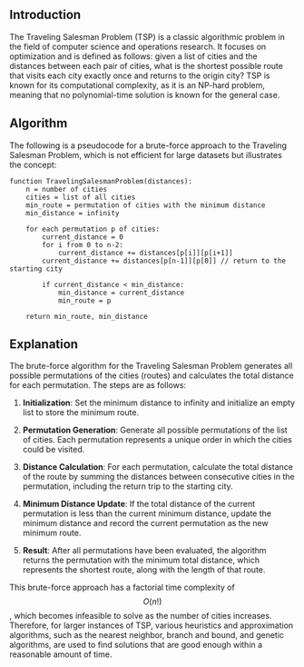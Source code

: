 ## Introduction

The Traveling Salesman Problem (TSP) is a classic algorithmic problem in the field of computer science and operations research. It focuses on optimization and is defined as follows: given a list of cities and the distances between each pair of cities, what is the shortest possible route that visits each city exactly once and returns to the origin city? TSP is known for its computational complexity, as it is an NP-hard problem, meaning that no polynomial-time solution is known for the general case.

## Algorithm

The following is a pseudocode for a brute-force approach to the Traveling Salesman Problem, which is not efficient for large datasets but illustrates the concept:

```pseudo
function TravelingSalesmanProblem(distances):
    n = number of cities
    cities = list of all cities
    min_route = permutation of cities with the minimum distance
    min_distance = infinity

    for each permutation p of cities:
        current_distance = 0
        for i from 0 to n-2:
            current_distance += distances[p[i]][p[i+1]]
        current_distance += distances[p[n-1]][p[0]] // return to the starting city

        if current_distance < min_distance:
            min_distance = current_distance
            min_route = p

    return min_route, min_distance
```

## Explanation

The brute-force algorithm for the Traveling Salesman Problem generates all possible permutations of the cities (routes) and calculates the total distance for each permutation. The steps are as follows:

1. **Initialization**: Set the minimum distance to infinity and initialize an empty list to store the minimum route.

2. **Permutation Generation**: Generate all possible permutations of the list of cities. Each permutation represents a unique order in which the cities could be visited.

3. **Distance Calculation**: For each permutation, calculate the total distance of the route by summing the distances between consecutive cities in the permutation, including the return trip to the starting city.

4. **Minimum Distance Update**: If the total distance of the current permutation is less than the current minimum distance, update the minimum distance and record the current permutation as the new minimum route.

5. **Result**: After all permutations have been evaluated, the algorithm returns the permutation with the minimum total distance, which represents the shortest route, along with the length of that route.

This brute-force approach has a factorial time complexity of $$O(n!)$$, which becomes infeasible to solve as the number of cities increases. Therefore, for larger instances of TSP, various heuristics and approximation algorithms, such as the nearest neighbor, branch and bound, and genetic algorithms, are used to find solutions that are good enough within a reasonable amount of time.